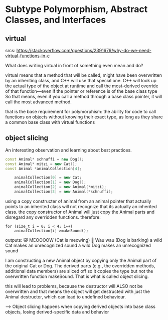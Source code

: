 # Subtype Polymorphism, Abstract Classes, and Interfaces

## virtual

srcs: https://stackoverflow.com/questions/2391679/why-do-we-need-virtual-functions-in-c

What does writing virtual in front of something even mean and do?

virtual means that a method that will be called, might have been overwritten by an inheriting class, and C++ will use that special one.
C++ will look up the actual type of the object at runtime and call the most-derived override of that function—even if the pointer or reference is of the base class type
So that means, even if you call a method through a base class pointer, it will call the most advanced method.

that is the base requirement for polymorphism:
the ability for code to call functions on objects without knowing their exact type, as long as they share a common base class with virtual functions

## object slicing

An interesting observation and learning about best practices.

```C++
const Animal* schnuffi = new Dog();
const Animal* mitzi = new Cat();
const Animal *animalCollection[4];

	animalCollection[0] = new Cat;
	animalCollection[1] = new Dog();
	animalCollection[2] = new Animal(*mitzi);
	animalCollection[3] = new Animal(*schnuffi);
```
using a copy constructer of animal from an animal pointer that actually points to an inherited class will not recognize that its actually an inherited class.
the copy constructor of Animal will just copy the Animal parts and disregard any overridden functions.
therefore:

	for (size_t i = 0; i < 4; i++)
		animalCollection[i]->makeSound();
outputs:
😺 MEOOOOW (Cat is meowing)
🐶 Wau wau (Dog is barking)
a wild Cat makes an unrecognized sound
a wild Dog makes an unrecognized sound

I am constructing a new Animal object by copying only the Animal part of the original Cat or Dog. The derived parts (e.g., the overridden methods, additional data members) are sliced off
so it copies the type but not the overwritten function makeSound.
That is what is called object slicing.

this will lead to problems, because the destructor will ALSO not be overwritten and that means the object will get destructed with just the Animal destructor,
which can lead to undefined behaviour.

--> Object slicing happens when copying derived objects into base class objects, losing derived-specific data and behavior
